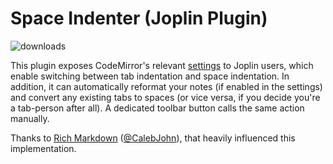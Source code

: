 # Space Indenter (Joplin Plugin)

![downloads](https://img.shields.io/badge/dynamic/json?color=brightgreen&label=downloads&query=%24.totalDownloads&url=https%3A%2F%2Fjoplin-plugin-downloads.vercel.app%2Fapi%3Fplugin%3Djoplin.plugin.space-indenter)

This plugin exposes CodeMirror's relevant [settings](https://codemirror.net/doc/manual.html#config) to Joplin users, which enable switching between tab indentation and space indentation. In addition, it can automatically reformat your notes (if enabled in the settings) and convert any existing tabs to spaces (or vice versa, if you decide you're a tab-person after all). A dedicated toolbar button calls the same action manually.

Thanks to [Rich Markdown](https://github.com/CalebJohn/joplin-rich-markdown) ([@CalebJohn](https://github.com/CalebJohn)), that heavily influenced this implementation.
